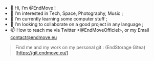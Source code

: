 - 👋 Hi, I’m @EndMove !
- 👀 I’m interested in Tech, Space, Photography, Music ;
- 🌱 I’m currently learning some computer stuff ;
- 💞️ I’m looking to collaborate on a good project in any language ;
- 📫 How to reach me via Twitter <@EndMoveOfficiel>, or my Email <contact@endmove.eu>

> Find me and my work on my personal git : (EndStorage Gitea)[https://git.endmove.eu/]

<!---
EndMove/EndMove is a ✨ special ✨ repository because its `README.md` (this file) appears on your GitHub profile.
You can click the Preview link to take a look at your changes.
--->
